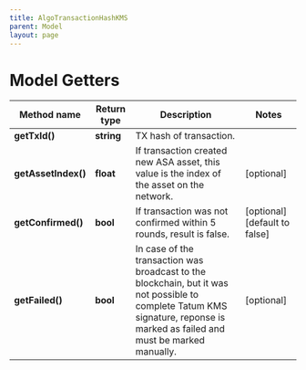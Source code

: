 ```yaml
---
title: AlgoTransactionHashKMS
parent: Model
layout: page
---
```


# Model Getters

Method name | Return type | Description | Notes
------------ | ------------- | ------------- | -------------
**getTxId()** | **string** | TX hash of transaction. |
**getAssetIndex()** | **float** | If transaction created new ASA asset, this value is the index of the asset on the network. | [optional]
**getConfirmed()** | **bool** | If transaction was not confirmed within 5 rounds, result is false. | [optional] [default to false]
**getFailed()** | **bool** | In case of the transaction was broadcast to the blockchain, but it was not possible to complete Tatum KMS signature, reponse is marked as failed and must be marked manually. | [optional]

